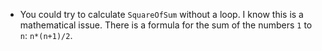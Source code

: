 - You could try to calculate `SquareOfSum` without a loop. I know this is a mathematical issue. There is a formula for the sum of the numbers `1` to `n`: `n*(n+1)/2`.

